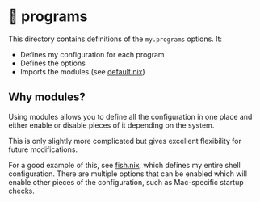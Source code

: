 # 📂 programs

This directory contains definitions of the `my.programs` options. It:

- Defines my configuration for each program
- Defines the options
- Imports the modules (see [default.nix](./default.nix))

## Why modules?

Using modules allows you to define all the configuration in one place and either
enable or disable pieces of it depending on the system.

This is only slightly more complicated but gives excellent flexibility for
future modifications.

For a good example of this, see [fish.nix](./fish.nix), which defines my entire
shell configuration. There are multiple options that can be enabled which will
enable other pieces of the configuration, such as Mac-specific startup checks.
